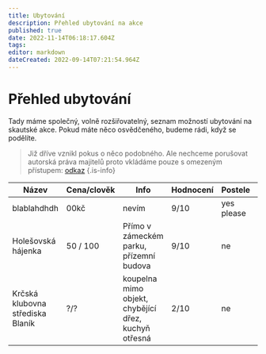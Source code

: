```yaml
---
title: Ubytování 
description: Přehled ubytování na akce
published: true
date: 2022-11-14T06:18:17.604Z
tags: 
editor: markdown
dateCreated: 2022-09-14T07:21:54.964Z
---
```


# Přehled ubytování 
Tady máme společný, volně rozšiřovatelný, seznam možností ubytování na skautské akce. Pokud máte něco osvědčeného, budeme rádi, když se podělíte.

> Již dříve vznikl pokus o něco podobného. Ale nechceme porušovat autorská práva majitelů proto vkládáme pouze s omezeným přístupem: <a href="https://docs.google.com/spreadsheets/d/116oM0DL1-3EimeF5AFWvOeUNHrSAbsZo/edit?usp=sharing&ouid=111050924856016951167&rtpof=true&sd=true">odkaz</a>
{.is-info}


|Název|Cena/clověk|Info|Hodnocení|Postele|Kontakt|
|-----|-----------|----|---------|-------|-------|
|blablahdhdh|00kč|nevím|9/10|yes please|mail@mail.com|
|Holešovská hájenka|50 / 100 | Přímo v zámeckém parku, přízemní budova|9/10|ne|jakub@tokaheya.cz|
|Krčská klubovna střediska Blaník|?/?|koupelna mimo objekt, chybějící dřez, kuchyň otřesná|2/10|ne|mail@mail.com|
